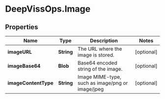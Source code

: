 # DeepVissOps.Image

## Properties

Name | Type | Description | Notes
------------ | ------------- | ------------- | -------------
**imageURL** | **String** | The URL where the image is stored. | [optional] 
**imageBase64** | **Blob** | Base64 encoded string of the image. | [optional] 
**imageContentType** | **String** | Image MIME-type, such as image/png or image/jpeg | [optional] 


